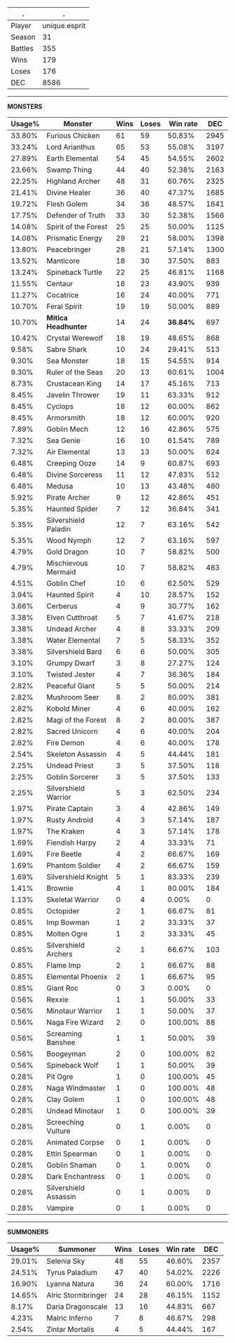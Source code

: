 .|.
|-|-
Player|unique.esprit
Season|31
Battles|355
Wins|179
Loses|176
DEC|8586

---
**MONSTERS**

Usage%|Monster|Wins|Loses|Win rate|DEC|
-|-|-|-|-|-|
33.80%|Furious Chicken|61|59|50.83%|2945|
33.24%|Lord Arianthus|65|53|55.08%|3197|
27.89%|Earth Elemental|54|45|54.55%|2602|
23.66%|Swamp Thing|44|40|52.38%|2163|
22.25%|Highland Archer|48|31|60.76%|2325|
21.41%|Divine Healer|36|40|47.37%|1685|
19.72%|Flesh Golem|34|36|48.57%|1641|
17.75%|Defender of Truth|33|30|52.38%|1566|
14.08%|Spirit of the Forest|25|25|50.00%|1125|
14.08%|Prismatic Energy|29|21|58.00%|1398|
13.80%|Peacebringer|28|21|57.14%|1300|
13.52%|Manticore|18|30|37.50%|883|
13.24%|Spineback Turtle|22|25|46.81%|1168|
11.55%|Centaur|18|23|43.90%|939|
11.27%|Cocatrice|16|24|40.00%|771|
10.70%|Feral Spirit|19|19|50.00%|889|
10.70%|**Mitica Headhunter**|14|24|**36.84%**|697|
10.42%|Crystal Werewolf|18|19|48.65%|868|
9.58%|Sabre Shark|10|24|29.41%|513|
9.30%|Sea Monster|18|15|54.55%|914|
9.30%|Ruler of the Seas|20|13|60.61%|1004|
8.73%|Crustacean King|14|17|45.16%|713|
8.45%|Javelin Thrower|19|11|63.33%|912|
8.45%|Cyclops|18|12|60.00%|862|
8.45%|Armorsmith|18|12|60.00%|920|
7.89%|Goblin Mech|12|16|42.86%|575|
7.32%|Sea Genie|16|10|61.54%|789|
7.32%|Air Elemental|13|13|50.00%|624|
6.48%|Creeping Ooze|14|9|60.87%|693|
6.48%|Divine Sorceress|11|12|47.83%|512|
6.48%|Medusa|10|13|43.48%|480|
5.92%|Pirate Archer|9|12|42.86%|451|
5.35%|Haunted Spider|7|12|36.84%|341|
5.35%|Silvershield Paladin|12|7|63.16%|542|
5.35%|Wood Nymph|12|7|63.16%|597|
4.79%|Gold Dragon|10|7|58.82%|500|
4.79%|Mischievous Mermaid|10|7|58.82%|483|
4.51%|Goblin Chef|10|6|62.50%|529|
3.94%|Haunted Spirit|4|10|28.57%|152|
3.66%|Cerberus|4|9|30.77%|162|
3.38%|Elven Cutthroat|5|7|41.67%|218|
3.38%|Undead Archer|4|8|33.33%|209|
3.38%|Water Elemental|7|5|58.33%|352|
3.38%|Silvershield Bard|6|6|50.00%|305|
3.10%|Grumpy Dwarf|3|8|27.27%|124|
3.10%|Twisted Jester|4|7|36.36%|184|
2.82%|Peaceful Giant|5|5|50.00%|214|
2.82%|Mushroom Seer|8|2|80.00%|381|
2.82%|Kobold Miner|4|6|40.00%|162|
2.82%|Magi of the Forest|8|2|80.00%|387|
2.82%|Sacred Unicorn|4|6|40.00%|204|
2.82%|Fire Demon|4|6|40.00%|178|
2.54%|Skeleton Assassin|4|5|44.44%|181|
2.25%|Undead Priest|3|5|37.50%|118|
2.25%|Goblin Sorcerer|3|5|37.50%|133|
2.25%|Silvershield Warrior|5|3|62.50%|234|
1.97%|Pirate Captain|3|4|42.86%|149|
1.97%|Rusty Android|4|3|57.14%|187|
1.97%|The Kraken|4|3|57.14%|178|
1.69%|Fiendish Harpy|2|4|33.33%|71|
1.69%|Fire Beetle|4|2|66.67%|169|
1.69%|Phantom Soldier|4|2|66.67%|159|
1.69%|Silvershield Knight|5|1|83.33%|239|
1.41%|Brownie|4|1|80.00%|184|
1.13%|Skeletal Warrior|0|4|0.00%|0|
0.85%|Octopider|2|1|66.67%|81|
0.85%|Imp Bowman|1|2|33.33%|37|
0.85%|Molten Ogre|1|2|33.33%|45|
0.85%|Silvershield Archers|2|1|66.67%|103|
0.85%|Flame Imp|2|1|66.67%|88|
0.85%|Elemental Phoenix|2|1|66.67%|95|
0.85%|Giant Roc|0|3|0.00%|0|
0.56%|Rexxie|1|1|50.00%|33|
0.56%|Minotaur Warrior|1|1|50.00%|37|
0.56%|Naga Fire Wizard|2|0|100.00%|88|
0.56%|Screaming Banshee|1|1|50.00%|39|
0.56%|Boogeyman|2|0|100.00%|82|
0.56%|Spineback Wolf|1|1|50.00%|39|
0.28%|Pit Ogre|1|0|100.00%|45|
0.28%|Naga Windmaster|1|0|100.00%|48|
0.28%|Clay Golem|1|0|100.00%|48|
0.28%|Undead Minotaur|1|0|100.00%|39|
0.28%|Screeching Vulture|0|1|0.00%|0|
0.28%|Animated Corpse|0|1|0.00%|0|
0.28%|Ettin Spearman|0|1|0.00%|0|
0.28%|Goblin Shaman|0|1|0.00%|0|
0.28%|Dark Enchantress|0|1|0.00%|0|
0.28%|Silvershield Assassin|0|1|0.00%|0|
0.28%|Vampire|0|1|0.00%|0|

---
**SUMMONERS**

Usage%|Summoner|Wins|Loses|Win rate|DEC|
-|-|-|-|-|-|
29.01%|Selenia Sky|48|55|46.60%|2357|
24.51%|Tyrus Paladium|47|40|54.02%|2226|
16.90%|Lyanna Natura|36|24|60.00%|1716|
14.65%|Alric Stormbringer|24|28|46.15%|1152|
8.17%|Daria Dragonscale|13|16|44.83%|667|
4.23%|Malric Inferno|7|8|46.67%|298|
2.54%|Zintar Mortalis|4|5|44.44%|167|
